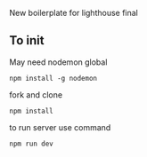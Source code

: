 New boilerplate for lighthouse final

## To init

May need nodemon global

`npm install -g nodemon`

fork and clone 

`npm install`

to run server use command

`npm run dev`
